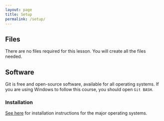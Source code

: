```yaml
---
layout: page
title: Setup
permalink: /setup/
---
```

## Files
There are no files required for this lesson. You will create all the files needed.

## Software
Git is free and open-source software, available for all operating systems.
If you are using Windows to follow this course, you should open `Git BASH`.

### Installation
[See here](https://git-scm.com/book/en/v2/Getting-Started-Installing-Git) for installation instructions for the major operating systems.
